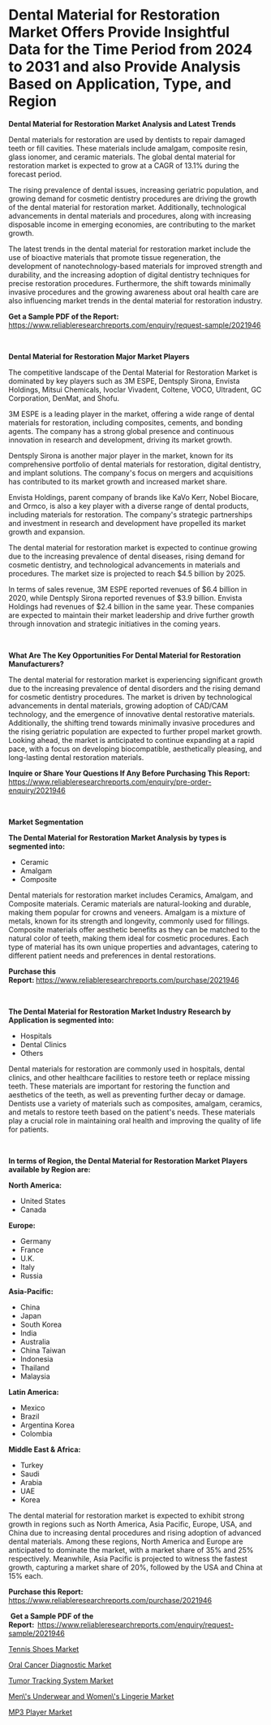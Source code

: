 <p><h1>Dental Material for Restoration Market Offers Provide Insightful Data for the Time Period from 2024 to 2031 and also Provide Analysis Based on Application, Type, and Region</h1></p><p><strong>Dental Material for Restoration Market Analysis and Latest Trends</strong></p>
<p><p>Dental materials for restoration are used by dentists to repair damaged teeth or fill cavities. These materials include amalgam, composite resin, glass ionomer, and ceramic materials. The global dental material for restoration market is expected to grow at a CAGR of 13.1% during the forecast period.</p><p>The rising prevalence of dental issues, increasing geriatric population, and growing demand for cosmetic dentistry procedures are driving the growth of the dental material for restoration market. Additionally, technological advancements in dental materials and procedures, along with increasing disposable income in emerging economies, are contributing to the market growth.</p><p>The latest trends in the dental material for restoration market include the use of bioactive materials that promote tissue regeneration, the development of nanotechnology-based materials for improved strength and durability, and the increasing adoption of digital dentistry techniques for precise restoration procedures. Furthermore, the shift towards minimally invasive procedures and the growing awareness about oral health care are also influencing market trends in the dental material for restoration industry.</p></p>
<p><strong>Get a Sample PDF of the Report:&nbsp;</strong> <a href="https://www.reliableresearchreports.com/enquiry/request-sample/2021946">https://www.reliableresearchreports.com/enquiry/request-sample/2021946</a></p>
<p>&nbsp;</p>
<p><strong>Dental Material for Restoration Major Market Players</strong></p>
<p><p>The competitive landscape of the Dental Material for Restoration Market is dominated by key players such as 3M ESPE, Dentsply Sirona, Envista Holdings, Mitsui Chemicals, Ivoclar Vivadent, Coltene, VOCO, Ultradent, GC Corporation, DenMat, and Shofu.</p><p>3M ESPE is a leading player in the market, offering a wide range of dental materials for restoration, including composites, cements, and bonding agents. The company has a strong global presence and continuous innovation in research and development, driving its market growth.</p><p>Dentsply Sirona is another major player in the market, known for its comprehensive portfolio of dental materials for restoration, digital dentistry, and implant solutions. The company's focus on mergers and acquisitions has contributed to its market growth and increased market share.</p><p>Envista Holdings, parent company of brands like KaVo Kerr, Nobel Biocare, and Ormco, is also a key player with a diverse range of dental products, including materials for restoration. The company's strategic partnerships and investment in research and development have propelled its market growth and expansion.</p><p>The dental material for restoration market is expected to continue growing due to the increasing prevalence of dental diseases, rising demand for cosmetic dentistry, and technological advancements in materials and procedures. The market size is projected to reach $4.5 billion by 2025.</p><p>In terms of sales revenue, 3M ESPE reported revenues of $6.4 billion in 2020, while Dentsply Sirona reported revenues of $3.9 billion. Envista Holdings had revenues of $2.4 billion in the same year. These companies are expected to maintain their market leadership and drive further growth through innovation and strategic initiatives in the coming years.</p></p>
<p>&nbsp;</p>
<p><strong>What Are The Key Opportunities For Dental Material for Restoration Manufacturers?</strong></p>
<p><p>The dental material for restoration market is experiencing significant growth due to the increasing prevalence of dental disorders and the rising demand for cosmetic dentistry procedures. The market is driven by technological advancements in dental materials, growing adoption of CAD/CAM technology, and the emergence of innovative dental restorative materials. Additionally, the shifting trend towards minimally invasive procedures and the rising geriatric population are expected to further propel market growth. Looking ahead, the market is anticipated to continue expanding at a rapid pace, with a focus on developing biocompatible, aesthetically pleasing, and long-lasting dental restoration materials.</p></p>
<p><strong>Inquire or Share Your Questions If Any Before Purchasing This Report:</strong> <a href="https://www.reliableresearchreports.com/enquiry/pre-order-enquiry/2021946">https://www.reliableresearchreports.com/enquiry/pre-order-enquiry/2021946</a></p>
<p>&nbsp;</p>
<p><strong>Market Segmentation</strong></p>
<p><strong>The Dental Material for Restoration Market Analysis by types is segmented into:</strong></p>
<p><ul><li>Ceramic</li><li>Amalgam</li><li>Composite</li></ul></p>
<p><p>Dental materials for restoration market includes Ceramics, Amalgam, and Composite materials. Ceramic materials are natural-looking and durable, making them popular for crowns and veneers. Amalgam is a mixture of metals, known for its strength and longevity, commonly used for fillings. Composite materials offer aesthetic benefits as they can be matched to the natural color of teeth, making them ideal for cosmetic procedures. Each type of material has its own unique properties and advantages, catering to different patient needs and preferences in dental restorations.</p></p>
<p><strong>Purchase this Report:&nbsp;</strong><a href="https://www.reliableresearchreports.com/purchase/2021946">https://www.reliableresearchreports.com/purchase/2021946</a></p>
<p>&nbsp;</p>
<p><strong>The Dental Material for Restoration Market Industry Research by Application is segmented into:</strong></p>
<p><ul><li>Hospitals</li><li>Dental Clinics</li><li>Others</li></ul></p>
<p><p>Dental materials for restoration are commonly used in hospitals, dental clinics, and other healthcare facilities to restore teeth or replace missing teeth. These materials are important for restoring the function and aesthetics of the teeth, as well as preventing further decay or damage. Dentists use a variety of materials such as composites, amalgam, ceramics, and metals to restore teeth based on the patient's needs. These materials play a crucial role in maintaining oral health and improving the quality of life for patients.</p></p>
<p>&nbsp;</p>
<p><strong>In terms of Region, the Dental Material for Restoration Market Players available by Region are:</strong></p>
<p>
    <p> <strong> North America: </strong>
        <ul>
            <li>United States</li>
            <li>Canada</li>
        </ul>
        </p> 
    <p> <strong> Europe: </strong>
        <ul>
            <li>Germany</li>
            <li>France</li>
            <li>U.K.</li>
            <li>Italy</li>
            <li>Russia</li>
        </ul>
        </p> 
    <p> <strong> Asia-Pacific: </strong>
        <ul>
            <li>China</li>
            <li>Japan</li>
            <li>South Korea</li>
            <li>India</li>
            <li>Australia</li>
            <li>China Taiwan</li>
            <li>Indonesia</li>
            <li>Thailand</li>
            <li>Malaysia</li>
        </ul>
        </p> 
    <p> <strong> Latin America: </strong>
        <ul>
            <li>Mexico</li>
            <li>Brazil</li>
            <li>Argentina Korea</li>
            <li>Colombia</li>
        </ul>
        </p> 
    <p> <strong> Middle East & Africa: </strong>
        <ul>
            <li>Turkey</li>
            <li>Saudi</li>
            <li>Arabia</li>
            <li>UAE</li>
            <li>Korea</li>
        </ul>
    </p>
    </p>
<p><p>The dental material for restoration market is expected to exhibit strong growth in regions such as North America, Asia Pacific, Europe, USA, and China due to increasing dental procedures and rising adoption of advanced dental materials. Among these regions, North America and Europe are anticipated to dominate the market, with a market share of 35% and 25% respectively. Meanwhile, Asia Pacific is projected to witness the fastest growth, capturing a market share of 20%, followed by the USA and China at 15% each.</p></p>
<p><strong>Purchase this Report: </strong><a href="https://www.reliableresearchreports.com/purchase/2021946">https://www.reliableresearchreports.com/purchase/2021946</a></p>
<p>&nbsp;<strong>Get a Sample PDF of the Report:&nbsp;&nbsp;</strong><a href="https://www.reliableresearchreports.com/enquiry/request-sample/2021946">https://www.reliableresearchreports.com/enquiry/request-sample/2021946</a></p>
<p><strong></strong></p>
<p><p><a href="https://view.publitas.com/reportprime-1/tennis-shoes-market-size-evaluating-its-market-trends-growth-and-projections-2024-2031/">Tennis Shoes Market</a></p><p><a href="https://meowing-canidae-761.notion.site/Oral-Cancer-Diagnostic-Market-Size-Growth-Outlook-from-2024-to-2031-projecting-at-Market-s-Trends--93a555f894b54b11ae712820f0620426">Oral Cancer Diagnostic Market</a></p><p><a href="https://military-diascia-e68.notion.site/Tumor-Tracking-System-Market-Size-Evaluating-its-Market-Trends-Growth-and-Projections-2024-2031-22760361934346568e3ee7a2c741bb7e">Tumor Tracking System Market</a></p><p><a href="https://sudsy-motorcycle-bbc.notion.site/Men-s-Underwear-and-Women-s-Lingerie-Market-Growth-Market-Trends-COVID-19-Impact-and-Forecasts--3424757fc0624a37af826908969c3b95">Men\'s Underwear and Women\'s Lingerie Market</a></p><p><a href="https://view.publitas.com/reportprime-1/mp3-player-market-provides-detailed-segmentation-of-this-market-based-on-type-application-and-region-and-forecast-for-the-period-from-2024-2031/">MP3 Player Market</a></p></p>